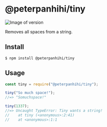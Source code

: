 # @peterpanhihi/tiny

![Image of version](https://img.shields.io/badge/npm-v1.0.0-blue)

Removes all spaces from a string.

## Install

```
$ npm install @peterpanhihi/tiny
```

## Usage

```js
const tiny = require("@peterpanhihi/tiny");

tiny("So much space!");
//=> "Somuchspace!"

tiny(1337);
//=> Uncaught TypeError: Tiny wants a string!
//    at tiny (<anonymous>:2:41)
//    at <anonymous>:1:1
```